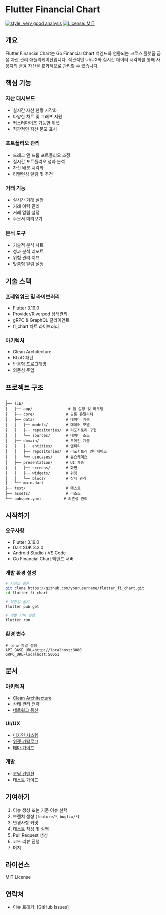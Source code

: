 # Flutter Financial Chart

[![style: very good analysis](https://img.shields.io/badge/style-very_good_analysis-B22C89.svg)](https://pub.dev/packages/very_good_analysis)
[![License: MIT](https://img.shields.io/badge/License-MIT-yellow.svg)](https://opensource.org/licenses/MIT)

## 개요

Flutter Financial Chart는 Go Financial Chart 백엔드와 연동되는 크로스 플랫폼 금융 자산 관리 애플리케이션입니다. 직관적인 UI/UX와 실시간 데이터 시각화를 통해 사용자의 금융 자산을 효과적으로 관리할 수 있습니다.

## 핵심 기능

### 자산 대시보드
- 실시간 자산 현황 시각화
- 다양한 차트 및 그래프 지원
- 커스터마이즈 가능한 위젯
- 직관적인 자산 분포 표시

### 포트폴리오 관리
- 드래그 앤 드롭 포트폴리오 조정
- 실시간 포트폴리오 성과 분석
- 자산 배분 시각화
- 리밸런싱 알림 및 추천

### 거래 기능
- 실시간 거래 실행
- 거래 이력 관리
- 거래 알림 설정
- 주문서 미리보기

### 분석 도구
- 기술적 분석 차트
- 성과 분석 리포트
- 위험 관리 지표
- 맞춤형 알림 설정

## 기술 스택

### 프레임워크 및 라이브러리
- Flutter 3.19.0
- Provider/Riverpod 상태관리
- gRPC & GraphQL 클라이언트
- fl_chart 차트 라이브러리

### 아키텍처
- Clean Architecture
- BLoC 패턴
- 반응형 프로그래밍
- 의존성 주입

## 프로젝트 구조
```
.
├── lib/
│   ├── app/                # 앱 설정 및 라우팅
│   ├── core/              # 공통 유틸리티
│   ├── data/              # 데이터 계층
│   │   ├── models/        # 데이터 모델
│   │   ├── repositories/  # 리포지토리 구현
│   │   └── sources/       # 데이터 소스
│   ├── domain/            # 도메인 계층
│   │   ├── entities/      # 엔티티
│   │   ├── repositories/  # 리포지토리 인터페이스
│   │   └── usecases/      # 유스케이스
│   ├── presentation/      # UI 계층
│   │   ├── screens/       # 화면
│   │   ├── widgets/       # 위젯
│   │   └── blocs/         # 상태 관리
│   └── main.dart
├── test/                  # 테스트
├── assets/                # 리소스
└── pubspec.yaml          # 의존성 관리
```

## 시작하기

### 요구사항
- Flutter 3.19.0
- Dart SDK 3.3.0
- Android Studio / VS Code
- Go Financial Chart 백엔드 서버

### 개발 환경 설정
```bash
# 저장소 클론
git clone https://github.com/yourusername/flutter_fi_chart.git
cd flutter_fi_chart

# 의존성 설치
flutter pub get

# 개발 서버 실행
flutter run
```

### 환경 변수
```
# .env 파일 설정
API_BASE_URL=http://localhost:8080
GRPC_URL=localhost:50051
```

## 문서

### 아키텍처
- [Clean Architecture](docs/architecture/clean-architecture.md)
- [상태 관리 전략](docs/architecture/state-management.md)
- [네트워크 통신](docs/architecture/networking.md)

### UI/UX
- [디자인 시스템](docs/design/design-system.md)
- [위젯 카탈로그](docs/design/widget-catalog.md)
- [테마 가이드](docs/design/theme-guide.md)

### 개발
- [코딩 컨벤션](docs/development/conventions.md)
- [테스트 가이드](docs/development/testing.md)

## 기여하기

1. 이슈 생성 또는 기존 이슈 선택
2. 브랜치 생성 (`feature/*`, `bugfix/*`)
3. 변경사항 커밋
4. 테스트 작성 및 실행
5. Pull Request 생성
6. 코드 리뷰 진행
7. 머지

## 라이선스

MIT License

## 연락처

- 이슈 트래커: [GitHub Issues]
